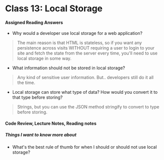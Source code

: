 # Class 13: Local Storage


#### Assigned Reading Answers

- Why would a developer use local storage for a web application?

> The main reason is that HTML is stateless, so if you want any persistence across visits WITHOUT requiring a user to login to your site and fetch the state from the server every time, you'll need to use local storage in some way.

- What information should not be stored in local storage?

> Any kind of sensitive user information.  But.. developers still do it all the time.

- Local storage can store what type of data? How would you convert it to that type before storing?

> Strings, but you can use the JSON method stringify to convert to type before storing.


#### Code Review, Lecture Notes, Reading notes



##### Things I want to know more about

- What's the best rule of thumb for when I should or should not use local storage?